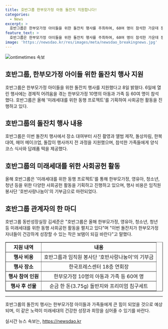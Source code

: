 ```yaml
---
title: 호반그룹 한부모가정 아동 돌잔치 지원합니다!
categories:
  - News
excerpt: >
  호반그룹은 한부모가정 아이들을 위한 돌잔치 행사를 주최하여, 60여 명이 참석한 가운데 장소 대여, 메이크업, 한복 대여, 사진 촬영, 앨범 제작, 돌잡이 행사 등 모든 과정을 지원했다. 또한 순금 돌반지와 침구세트를 선물로 전달하고 양식 코스 식사와 떡을 제공했으며, 행사 비용은 호반그룹과 임직원 봉사단의 기부금으로 마련됐다. 이번 행사는 미래세대를 위한 동행 프로젝트의 한 부분으로, 김세준 실장은 한부모가정 자녀들의 보탬이 되길 바란다고 전했다.
feature_text: >
  호반그룹은 한부모가정 아이들을 위한 돌잔치 행사를 주최하여, 60여 명이 참석한 가운데 장소 대여, 메이크업, 한복 대여, 사진 촬영, 앨범 제작, 돌잡이 행사 등 모든 과정을 지원했다. 또한 순금 돌반지와 침구세트를 선물로 전달하고 양식 코스 식사와 떡을 제공했으며, 행사 비용은 호반그룹과 임직원 봉사단의 기부금으로 마련됐다. 이번 행사는 미래세대를 위한 동행 프로젝트의 한 부분으로, 김세준 실장은 한부모가정 자녀들의 보탬이 되길 바란다고 전했다.
image: 'https://newsdao.kr/res/images/meta/newsdao_breakingnews.jpg'
---
```


<p><img src="https://newsdao.kr/res/images/meta/newsdao_breakingnews.jpg" alt="ontimetimes 속보" /></p>

<h2>호반그룹, 한부모가정 아이들 위한 돌잔치 행사 지원</h2>

<p data-ke-size="size16">호반그룹은 한부모가정 아이들을 위한 돌잔치 행사를 지원했다고 8일 밝혔다. 6일에 열린 행사에는 경제적 어려움을 겪는 한부모가정 10명의 아동과 가족 등 60여 명이 참석했다. 호반그룹은 올해 '미래세대를 위한 동행 프로젝트'를 기획하여 사회공헌 활동을 진행하고 있다.</p>

<h2>호반그룹의 돌잔치 행사 내용</h2>

<p data-ke-size="size16">호반그룹은 이번 돌잔치 행사에서 장소 대여부터 사진 촬영과 앨범 제작, 돌상차림, 한복 대여, 헤어 메이크업, 돌잡이 행사까지 전 과정을 지원했으며, 참석한 가족들에게 양식 코스 식사와 답례품 떡을 제공했다.</p>

<h2>호반그룹의 미래세대를 위한 사회공헌 활동</h2>

<p data-ke-size="size16">올해 호반그룹은 '미래세대를 위한 동행 프로젝트'를 통해 한부모가정, 영유아, 청소년, 청년 등을 위한 다양한 사회공헌 활동을 기획하고 진행하고 있으며, 행사 비용은 임직원 봉사단 '호반사랑나눔이'의 기부금으로 마련되었다.</p>

<h2>호반그룹 관계자의 한 마디</h2>

<p data-ke-size="size16">호반그룹 동반성장실장 김세준은 "호반그룹은 올해 한부모가정, 영유아, 청소년, 청년 등 미래세대를 위한 동행 사회공헌 활동을 펼치고 있다"며 "이번 돌잔치가 한부모가정 자녀들이 건강하게 성장할 수 있는 작은 보탬이 되길 바란다"고 말했다.</p>

<table style="width: 100%;" border="1">
<tbody>
<tr>
<td style="text-align: center; height: 17px;"><b>지원 내역</b></td>
<td style="text-align: center; height: 17px;"><b>내용</b></td>
</tr>
<tr>
<td style="text-align: center; height: 17px;"><b>행사 비용</b></td>
<td style="text-align: center; height: 17px;">호반그룹과 임직원 봉사단 '호반사랑나눔이'의 기부금</td>
</tr>
<tr>
<td style="text-align: center; height: 17px;"><b>행사 장소</b></td>
<td style="text-align: center; height: 17px;">한국프레스센터 18층 연회장</td>
</tr>
<tr>
<td style="text-align: center; height: 17px;"><b>행사 참여 인원</b></td>
<td style="text-align: center; height: 17px;">한부모가정 10명의 아동과 가족 등 60여 명</td>
</tr>
<tr>
<td style="text-align: center; height: 17px;"><b>행사 후 선물</b></td>
<td style="text-align: center; height: 17px;">순금 한 돈(3.75g) 돌반지와 프리미엄 침구세트</td>
</tr>
</tbody>
</table>

<hr>

<p data-ke-size="size16">호반그룹의 돌잔치 행사는 한부모가정 아이들과 가족들에게 큰 힘이 되었을 것으로 예상되며, 이 같은 노력이 미래세대의 건강한 성장과 희망을 심어줄 수 있기를 바란다.</p>
실시간 뉴스 속보는, <a href="https://newsdao.kr" rel="dofollow">https://newsdao.kr</a>


